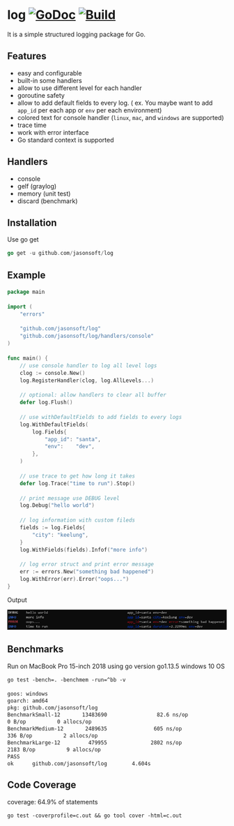 # log [![GoDoc][doc-img]][doc] [![Build][ci-img]][ci]

It is a simple structured logging package for Go. 
## Features

* easy and configurable
* built-in some handlers
* allow to use different level for each handler
* goroutine safety
* allow to add default fields to every log.  ( ex.  You maybe want to add `app_id` per each app or `env` per each environment)
* colored text for console handler (`linux`, `mac`, and `windows` are supported)
* trace time
* work with error interface 
* Go standard context is supported

## Handlers
* console
* gelf (graylog)
* memory (unit test)
* discard (benchmark)

## Installation
Use go get 

```go
go get -u github.com/jasonsoft/log
```

## Example

```go
package main

import (
	"errors"

	"github.com/jasonsoft/log"
	"github.com/jasonsoft/log/handlers/console"
)

func main() {
	// use console handler to log all level logs
	clog := console.New()
	log.RegisterHandler(clog, log.AllLevels...)

	// optional: allow handlers to clear all buffer
	defer log.Flush()

	// use withDefaultFields to add fields to every logs
	log.WithDefaultFields(
		log.Fields{
			"app_id": "santa",
			"env":    "dev",
		},
	)

	// use trace to get how long it takes
	defer log.Trace("time to run").Stop()

	// print message use DEBUG level
	log.Debug("hello world")

	// log information with custom fileds
	fields := log.Fields{
		"city": "keelung",
	}
	log.WithFields(fields).Infof("more info")

	// log error struct and print error message
	err := errors.New("something bad happened")
	log.WithError(err).Error("oops...")
}
```
Output

![](colored.png)



## Benchmarks

Run on MacBook Pro 15-inch 2018 using go version go1.13.5 windows 10 OS

```shell
go test -bench=. -benchmem -run=^bb -v

goos: windows
goarch: amd64
pkg: github.com/jasonsoft/log
BenchmarkSmall-12       13483690                82.6 ns/op             0 B/op          0 allocs/op
BenchmarkMedium-12       2489635               605 ns/op             336 B/op          2 allocs/op
BenchmarkLarge-12         479955              2802 ns/op            2183 B/op          9 allocs/op
PASS
ok      github.com/jasonsoft/log        4.604s
```

## Code Coverage
coverage: 64.9% of statements

```shell
go test -coverprofile=c.out && go tool cover -html=c.out
```

[doc-img]: https://godoc.org/github.com/jasonsoft/log?status.svg
[doc]: https://pkg.go.dev/github.com/jasonsoft/log?tab=doc
[ci-img]: https://github.com/jasonsoft/log/workflows/build/badge.svg
[ci]: https://github.com/jasonsoft/log/actions